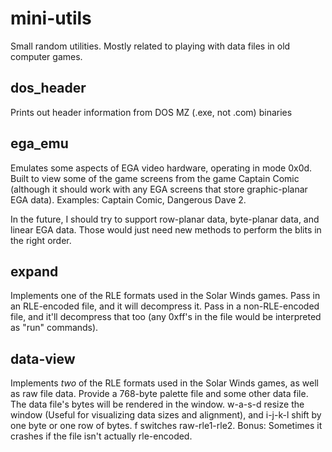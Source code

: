# mini-utils
Small random utilities. Mostly related to playing with data files in old computer games.

## dos_header
Prints out header information from DOS MZ (.exe, not .com) binaries

## ega_emu
Emulates some aspects of EGA video hardware, operating in mode 0x0d. Built to view some of the game screens from the game Captain Comic (although it should work with any EGA screens that store graphic-planar EGA data). Examples: Captain Comic, Dangerous Dave 2.

In the future, I should try to support row-planar data, byte-planar data, and linear EGA data. Those would just need new methods to perform the blits in the right order.

## expand
Implements one of the RLE formats used in the Solar Winds games. Pass in an RLE-encoded file, and it will decompress it. Pass in a non-RLE-encoded file, and it'll decompress that too (any 0xff's in the file would be interpreted as "run" commands).

## data-view
Implements *two* of the RLE formats used in the Solar Winds games, as well as raw file data. Provide a 768-byte palette file and some other data file. The data file's bytes will be rendered in the window. w-a-s-d resize the window (Useful for visualizing data sizes and alignment), and i-j-k-l shift by one byte or one row of bytes. f switches raw-rle1-rle2. Bonus: Sometimes it crashes if the file isn't actually rle-encoded.

